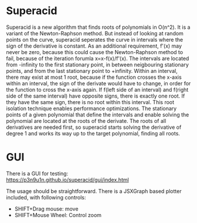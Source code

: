 # Superacid
Superacid is a new algorithm that finds roots of polynomials in O(n^2).
It is a variant of the Newton-Raphson method.
But instead of looking at random points on the curve, superacid seperates the curve
in intervals where the sign of the derivative is constant. As an additional requirement,
f'(x) may never be zero, because this could cause the Newton-Raphson method to fail,
because of the iteration forumla x=x-f(x)/f'(x).
The intervals are located from -infinity to the first stationary point, in between neigbouring
stationary points, and from the last stationary point to +infinity. 
Within an interval, there may exist at most 1 root, because if the function crosses the x-axis
within an interval, the sign of the derivate would have to change, in order for the function 
to cross the x-axis again. If f(left side of an interval) and f(right side of the same interval) 
have opposite signs, there is exactly one root. If they have the same sign,
there is no root within this interval. This root isolation technique enables performance
optimizations. The stationary points of a given polynomial that define the intervals and enable
solving the polynomial are located at the roots of the derivate. The roots of all 
derivatives are needed first, so superacid starts solving
the derivative of degree 1 and works its way up to the target polynomial, finding all roots.




# GUI
There is a GUI for testing:
https://p3n9u1n.github.io/superacid/gui/index.html

The usage should be straightforward. There is a JSXGraph based plotter included, with following controls:
* SHIFT+Drag mouse: move 
* SHIFT+Mouse Wheel: Control zoom

